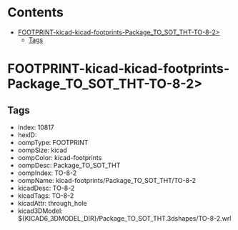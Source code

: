 



Contents
========

* [FOOTPRINT-kicad-kicad-footprints-Package_TO_SOT_THT-TO-8-2>](#footprint-kicad-kicad-footprints-package_to_sot_tht-to-8-2)
	* [Tags](#tags)

# FOOTPRINT-kicad-kicad-footprints-Package_TO_SOT_THT-TO-8-2>

## Tags

- index: 10817
- hexID: 
- oompType: FOOTPRINT
- oompSize: kicad
- oompColor: kicad-footprints
- oompDesc: Package_TO_SOT_THT
- oompIndex: TO-8-2
- oompName: kicad-footprints/Package_TO_SOT_THT/TO-8-2
- kicadDesc: TO-8-2
- kicadTags: TO-8-2
- kicadAttr: through_hole
- kicad3DModel: ${KICAD6_3DMODEL_DIR}/Package_TO_SOT_THT.3dshapes/TO-8-2.wrl
